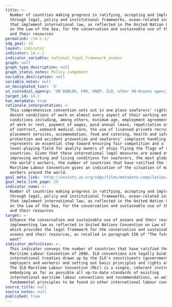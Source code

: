 ```yaml
---
title: >-
  Number of countries making progress in ratifying, accepting and implementing
  through legal, policy and institutional frameworks, ocean-related instruments
  that implement international law, as reflected in the United Nation Convention
  on the Law of the Sea, for the conservation and sustainable use of the oceans
  and their resources
permalink: /14-c-1/
sdg_goal: 14
layout: indicator
indicator: 14.c.1
indicator_variable: national_legal_framework_oceans
graph: null
graph_type_description: null
graph_status_notes: Policy Judgement
variable_description: null
variable_notes: null
un_designated_tier: '3'
un_custodial_agency: 'UN DOALOS, FAO, UNEP, ILO, other UN-Oceans agencies'
target_id: 14.c
has_metadata: true
rationale_interpretation: >-
  This comprehensive convention sets out in one place seafarers' rights to
  decent conditions of work on almost every aspect of their working and living
  conditions including, among others, minimum age, employment agreements, hours
  of work or rest, payment of wages, paid annual leave, repatriation at the end
  of contract, onboard medical care, the use of licensed private recruitment and
  placement services, accommodation, food and catering, health and safety
  protection and accident prevention and seafarers' complaint handling. It
  represents an essential step toward ensuring fair competition and a
  level-playing field for quality owners of ships flying the flags of ratifying
  countries. Given that these international legal measures are aimed at
  improving working and living conditions for seafarers, the most globalized of
  the world's workers, the number of countries that have ratified the ILO
  Maritime Labour Convention gives an indication of the situation of maritime
  workers around the world.
goal_meta_link: 'http://unstats.un.org/sdgs/files/metadata-compilation/Metadata-Goal-14.pdf'
goal_meta_link_page: 24
indicator_name: >-
  Number of countries making progress in ratifying, accepting and implementing
  through legal, policy and institutional frameworks, ocean-related instruments
  that implement international law, as reflected in the United Nation Convention
  on the Law of the Sea, for the conservation and sustainable use of the oceans
  and their resources
target: >-
  Enhance the conservation and sustainable use of oceans and their resources by
  implementing law as reflected in United Nations Convention on Law of the Sea,
  which provides the legal framework for the conservation and sustainable use of
  oceans and their resources, as recalled in paragraph 158 of "The future we
  want"
indicator_definition: >-
  This indicator conveys the number of countries that have ratified the ILO
  Maritime Labour Convention of 2006. ILO conventions are legally binding
  international treaties drawn up by the ILO's constituents (governments,
  employers and workers) and setting out basic principles and rights at work.
  The ILO Maritime Labour Convention (MLC) is a single, coherent instrument
  embodying as far as possible all up-to-date standards of existing
  international maritime labour conventions and recommendations, as well as the
  fundamental principles to be found in other international labour conventions.
source_title: null
source_notes: null
published: true
---
```

